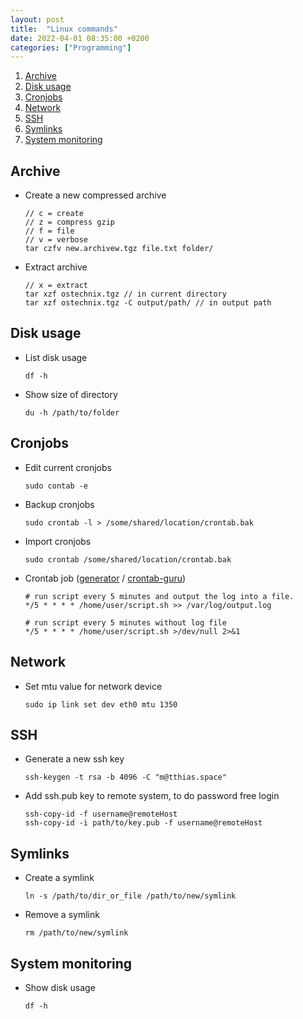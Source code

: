 ```yaml
---
layout: post
title:  "Linux commands"
date: 2022-04-01 08:35:00 +0200
categories: ["Programming"]
---
```


1. [Archive](#Archive)
1. [Disk usage](#disk-usage)
1. [Cronjobs](#cronjobs)
1. [Network](#network)
1. [SSH](#ssh)
1. [Symlinks](#Symlinks)
1. [System monitoring](#system-monitoring)

## Archive
- Create a new compressed archive 
    ```
    // c = create
    // z = compress gzip
    // f = file
    // v = verbose
    tar czfv new.archivew.tgz file.txt folder/
    ```
- Extract archive
    ```
    // x = extract
    tar xzf ostechnix.tgz // in current directory
    tar xzf ostechnix.tgz -C output/path/ // in output path
    ```

## Disk usage
- List disk usage
    ```
    df -h
    ```
- Show size of directory
    ```
    du -h /path/to/folder
    ```


## Cronjobs
- Edit current cronjobs
    ```
    sudo contab -e
    ```
- Backup cronjobs
    ```
    sudo crontab -l > /some/shared/location/crontab.bak
    ```
- Import cronjobs
    ```
    sudo crontab /some/shared/location/crontab.bak
    ```
- Crontab job ([generator](https://crontab-generator.org/) / [crontab-guru](https://crontab.guru/))
    ```
    # run script every 5 minutes and output the log into a file.
    */5 * * * * /home/user/script.sh >> /var/log/output.log

    # run script every 5 minutes without log file
    */5 * * * * /home/user/script.sh >/dev/null 2>&1
    ```

## Network
- Set mtu value for network device
    ```
    sudo ip link set dev eth0 mtu 1350
    ```

## SSH
- Generate a new ssh key
    ```
    ssh-keygen -t rsa -b 4096 -C "m@tthias.space"
    ```
- Add ssh.pub key to remote system, to do password free login
    ```
    ssh-copy-id -f username@remoteHost
    ssh-copy-id -i path/to/key.pub -f username@remoteHost
    ```

## Symlinks
- Create a symlink
    ```
    ln -s /path/to/dir_or_file /path/to/new/symlink
    ```

- Remove a symlink
    ```
    rm /path/to/new/symlink
    ```

## System monitoring
- Show disk usage
    ```
    df -h
    ```